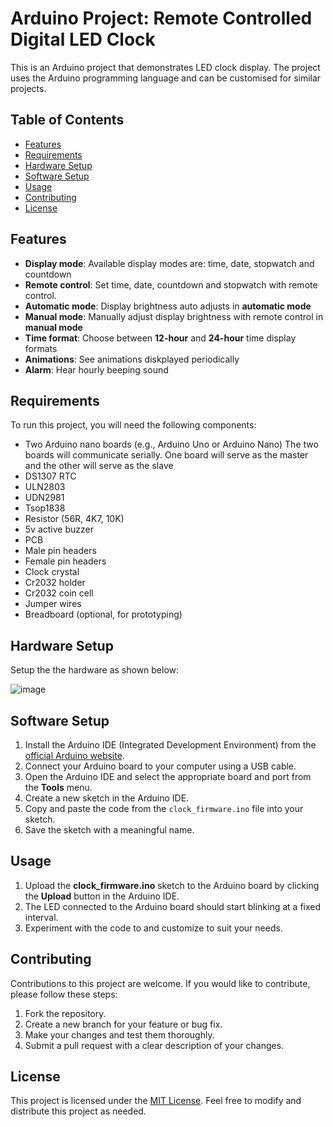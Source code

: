 # Arduino Project: Remote Controlled Digital LED Clock

This is an Arduino project that demonstrates LED clock display. The project uses the Arduino programming language and can be customised for similar projects.

## Table of Contents
- [Features](#features)
- [Requirements](#requirements)
- [Hardware Setup](#hardware-setup)
- [Software Setup](#software-setup)
- [Usage](#usage)
- [Contributing](#contributing)
- [License](#license)


## Features

-  **Display mode**: Available display modes are: time, date, stopwatch and countdown
-  **Remote control**: Set time, date, countdown and stopwatch with remote control.
-  **Automatic mode**: Display brightness auto adjusts in **automatic mode**
-  **Manual mode**: Manually adjust display brightness with remote control in **manual mode**
-  **Time format**: Choose between **12-hour** and **24-hour** time display formats
-  **Animations**: See animations diskplayed periodically
-  **Alarm**: Hear hourly beeping sound

## Requirements
To run this project, you will need the following components:
- Two  Arduino nano boards (e.g., Arduino Uno or Arduino Nano)
  The two boards will communicate serially. One board will serve as the master and the other will serve as the slave
- DS1307 RTC
- ULN2803
- UDN2981
- Tsop1838
- Resistor (56R, 4K7, 10K)
- 5v active buzzer
- PCB
- Male pin headers
- Female pin headers
- Clock crystal
- Cr2032 holder
- Cr2032 coin cell
- Jumper wires
- Breadboard (optional, for prototyping)

## Hardware Setup
Setup the the hardware as shown below:

![image](https://github.com/cgardesey/clock_firmware/assets/10109354/4f2db60a-e1a9-4372-a7e8-9ae1d2295ec9)



## Software Setup
1. Install the Arduino IDE (Integrated Development Environment) from the [official Arduino website](https://www.arduino.cc/en/software).
2. Connect your Arduino board to your computer using a USB cable.
3. Open the Arduino IDE and select the appropriate board and port from the **Tools** menu.
4. Create a new sketch in the Arduino IDE.
5. Copy and paste the code from the `clock_firmware.ino` file into your sketch.
6. Save the sketch with a meaningful name.

## Usage
1. Upload the **clock_firmware.ino** sketch to the Arduino board by clicking the **Upload** button in the Arduino IDE.
2. The LED connected to the Arduino board should start blinking at a fixed interval.
3. Experiment with the code to and customize to suit your needs.

## Contributing
Contributions to this project are welcome. If you would like to contribute, please follow these steps:
1. Fork the repository.
2. Create a new branch for your feature or bug fix.
3. Make your changes and test them thoroughly.
4. Submit a pull request with a clear description of your changes.

## License
This project is licensed under the [MIT License](https://opensource.org/licenses/MIT). Feel free to modify and distribute this project as needed.

